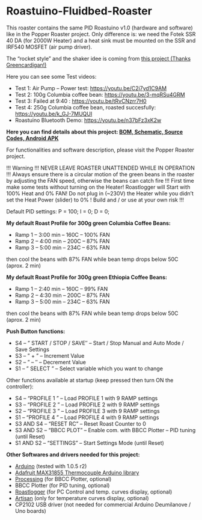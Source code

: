# Roastuino-Fluidbed-Roaster

This roaster contains the same PID Roastuino v1.0 (hardware and software) like in the Popper Roaster project. Only difference is: we need the Fotek SSR 40 DA (for 2000W Heater) and a heat sink must be mounted on the SSR and IRF540 MOSFET (air pump driver).

The “rocket style” and the shaker idee is coming from [this project (Thanks Greencardigan!)](https://homeroasters.org/forum/viewthread.php?thread_id=2509&rowstart=20) 

Here you can see some Test videos:

- Test 1: Air Pump – Power test: https://youtu.be/C2j7yd1C9AM
- Test 2: 100g Columbia coffee bean: https://youtu.be/3-mqRSu4GRM
- Test 3: Failed at 9:40 : https://youtu.be/tRvCNzrr7H0
- Test 4: 250g Columbia coffee bean, roasted succesfully: https://youtu.be/k_GJ-7MUQUI
- Roastuino Bluetooth Demo: https://youtu.be/n37bFz3xK2w

**Here you can find details about this project: [BOM, Schematic, Source Codes, Android APK](https://github.com/cyberelectronics/Roastuino-Fluidbed-Roaster/tree/main/Docu)**

For functionalities and software description, please visit the Popper Roaster project.

!!! Warning !!!
 NEVER LEAVE ROASTER UNATTENDED WHILE IN OPERATION !!!
Always ensure there is a circular motion of the green beans in the roaster by adjusting the FAN speed, otherwise the beans can catch fire !!! First time make some tests without turning on the Heater!
Roastlogger will Start with 100% Heat and 0% FAN! Do not plug in (~230V) the Heater while you didn’t set the Heat Power (slider) to 0% ! 
Build and / or use at your own risk !!!
 

Default PID settings:  P = 100;  I = 0;  D = 0;

**My default Roast Profile for 300g green Columbia Coffee Beans:**

- Ramp 1 – 3:00 min – 160C – 100% FAN
- Ramp 2 – 4:00 min – 200C – 87% FAN
- Ramp 3 – 5:00 min – 234C – 63% FAN

then cool the beans with 87% FAN while bean temp drops below 50C (aprox. 2 min)

**My default Roast Profile for 300g green Ethiopia Coffee Beans:**

- Ramp 1 – 2:40 min – 160C – 99% FAN
- Ramp 2 – 4:30 min – 200C – 87% FAN
- Ramp 3 – 5:00 min – 234C – 63% FAN

then cool the beans with 87% FAN while bean temp drops below 50C (aprox. 2 min)

**Push Button functions:**

- S4 – ” START / STOP / SAVE″ – Start / Stop Manual and Auto Mode / Save Settings
- S3 – ” + ” – Increment Value
- S2 – ”  –  ″ – Decrement Value
- S1 – ” SELECT ” – Select variable which you want to change

Other functions available at startup (keep pressed then turn ON the controller):

- S4 – “PROFILE 1 ” – Load PROFILE 1 with 9 RAMP settings
- S3 – “PROFILE 2 ” – Load PROFILE 2 with 9 RAMP settings
- S2 – “PROFILE 3 ” – Load PROFILE 3 with 9 RAMP settings
- S1 – “PROFILE 4 ” – Load PROFILE 4 with 9 RAMP settings
- S3 AND S4 – “RESET RC” – Reset Roast Counter to 0
- S3 AND S2 – “BBCC PLOT” – Enable com. with BBCC Plotter – PID tuning (until Reset)
- S1 AND S2 – “SETTINGS” – Start Settings Mode (until Reset)

**Other Softwares and drivers needed for this project:**

- [Arduino](http://arduino.cc/en/Main/Software) (tested with 1.0.5 r2)
- [Adafruit MAX31855 Thermocouple Arduino library](https://learn.adafruit.com/thermocouple/using-a-thermocouple)
- [Processing](http://www.processing.org/download/) (for BBCC Plotter, optional)
- BBCC Plotter (for PID tuning, optional)
- [Roastlogger](https://homeroasters.org/forum/viewthread.php?thread_id=2564) (for PC Control and temp. curves display, optional)
- [Artisan](http://code.google.com/p/artisan/) (only for temperature curves display, optional)
- CP2102 USB driver (not needed for commercial Arduino Deumilanove / Uno boards)


